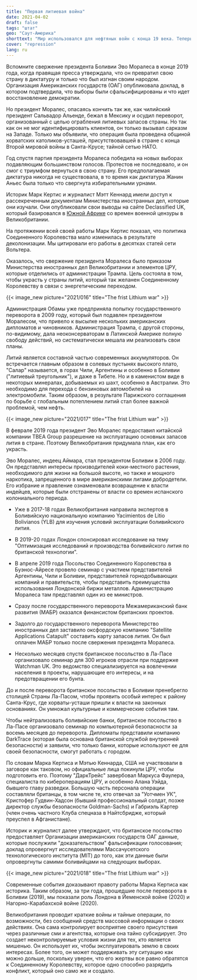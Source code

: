 ```yaml
---
title: "Первая литиевая война"
date: 2021-04-02
draft: false
tags: "штат"
geo: "Саут-Америка"
shorttext: "Мир использовался для нефтяных войн с конца 19 века. Теперь начинаются войны за другое сырье, чтобы Запад мог обезопасить свое собственное богатство."
cover: "repression"
lang: ru
---
```


Вспомните свержение президента Боливии Эво Моралеса в конце 2019 года, когда правящая пресса утверждала, что он превратил свою страну в диктатуру и только что был изгнан своим народом.  Организация Американских государств (ОАГ) опубликовала доклад, в котором подтвердила, что выборы были сфальсифицированы и что идет восстановление демократии.

Но президент Моралес, опасаясь кончить так же, как чилийский президент Сальвадор Альенде, бежал в Мексику и осудил переворот, организованный с целью ограбления литиевых запасов страны. Но так как он не мог идентифицировать клиентов, он только вызывал сарказм на Западе. Только мы объявили, что операция была проведена общиной хорватских католиков-усташей, присутствовавшей в стране с конца Второй мировой войны в Санта-Крусе; тайной сетью НАТО.

Год спустя партия президента Моралеса победила на новых выборах подавляющим большинством голосов. Протестов не последовало, и он смог с триумфом вернуться в свою страну. Его предполагаемая диктатура никогда не существовала, в то время как диктатура Жанин Аньес была только что свергнута избирательными урнами.

Историк Марк Кертис и журналист Мэтт Кеннард имели доступ к рассекреченным документам Министерства иностранных дел, которые они изучали. Они опубликовали свои выводы на сайте Declassified UK, который базировался в [Южной Африке](https://www.dailymaverick.co.za/article/2021-03-08-revealed-the-uk-supported-the-coup-in-bolivia-to-gain-access-to-its-white-gold/ "The UK supported the coup in Bolivia to gain access to its ‘white gold’") со времен военной цензуры в Великобритании.

На протяжении всей своей работы Марк Кертис показал, что политика Соединенного Королевства мало изменилась в результате деколонизации. Мы цитировали его работы в десятках статей сети Вольтера.

Оказалось, что свержение президента Моралеса было приказом Министерства иностранных дел Великобритании и элементов ЦРУ, которые отделились от администрации Трампа. Цель состояла в том, чтобы украсть у страны литий, который так желанен Соединенному Королевству в связи с энергетическим переходом.

{{< image_new picture="2021/016" title="The frist Lithium war" >}}

Администрация Обамы уже предприняла попытку государственного переворота в 2009 году, который был подавлен президентом Моралесом, что привело к высылке нескольких американских дипломатов и чиновников. Администрация Трампа, с другой стороны, по-видимому, дала неоконсерваторам в Латинской Америке полную свободу действий, но систематически мешала им реализовать свои планы.

Литий является составной частью современных аккумуляторов. Он встречается главным образом в солевых пустынях высокого плато, "Салар" называется, в горах Чили, Аргентины и особенно в Боливии ("литиевый треугольник"), и даже в Тибете. Но и в каменистом виде в некоторых минералах, добываемых из шахт, особенно в Австралии. Это необходимо для перехода с бензиновых автомобилей на электромобили. Таким образом, в результате Парижского соглашения по борьбе с глобальным потеплением литий стал более важной проблемой, чем нефть.

{{< image_new picture="2021/017" title="The frist Lithium war" >}}

В феврале 2019 года президент Эво Моралес предоставил китайской компании TBEA Group разрешение на эксплуатацию основных запасов лития в стране. Поэтому Великобритания придумала план, как его украсть.

Эво Моралес, индеец Аймара, стал президентом Боливии в 2006 году. Он представлял интересы производителей коки-местного растения, необходимого для жизни на большой высоте, но также и мощного наркотика, запрещенного в мире американскими лигами добродетели. Его избрание и правление ознаменовали возвращение к власти индейцев, которые были отстранены от власти со времен испанского колониального периода.

  - Уже в 2017-18 годах Великобритания направила экспертов в Боливийскую национальную компанию Yacimientos de Litio Bolivianos (YLB) для изучения условий эксплуатации боливийского лития.

  - В 2019-20 годах Лондон спонсировал исследование на тему "Оптимизация исследований и производства боливийского лития по британской технологии".

  - В апреле 2019 года Посольство Соединенного Королевства в Буэнос-Айресе провело семинар с участием представителей Аргентины, Чили и Боливии, представителей горнодобывающих компаний и правительств, чтобы представить преимущества использования Лондонской биржи металлов. Администрацию Моралеса там представлял один из ее министров.

  - Сразу после государственного переворота Межамериканский банк развития (МАБР) оказался финансистом британских проектов.

  - Задолго до государственного переворота Министерство иностранных дел заставило оксфордскую компанию "Satellite Applications Catapult" составить карту запасов лития. Он был оплачен МАБР только после свержения президента Моралеса.

  - Несколько месяцев спустя британское посольство в Ла-Пасе организовало семинар для 300 игроков отрасли при поддержке Watchman UK. Это ведомство специализируется на вовлечении населения в проекты, нарушающие его интересы, и на предотвращении его бунта.

До и после переворота британское посольство в Боливии пренебрегло столицей Страны Ла-Пасом, чтобы проявить особый интерес к району Санта-Крус, где хорваты-усташи пришли к власти на законных основаниях. Он умножал культурные и коммерческие события там.

Чтобы нейтрализовать боливийские банки, британское посольство в Ла-Пасе организовало семинар по компьютерной безопасности за восемь месяцев до переворота. Дипломаты представили компанию DarkTrace (которая была основана британской службой внутренней безопасности) и заявили, что только банки, которые используют ее для своей безопасности, смогут работать с городом.

По словам Марка Кертиса и Мэтью Кеннарда, США не участвовали в заговоре как таковом, но официальные лица покинули ЦРУ, чтобы подготовить его. Поэтому "ДаркТрейс" завербовал Маркуса Фаулера, специалиста по кибероперациям ЦРУ, и особенно Алана Уэйда, бывшего главу разведки. Большую часть персонала операции составляли британцы, в том числе те, кто отвечал за "Уотчмен УК", Кристофер Гудвин-Хадсон (бывший профессиональный солдат, позже директор службы безопасности Goldman-Sachs) и Габриэль Картер (член очень частного Клуба спецназа в Найтсбридже, который преуспел в Афганистане).

Историк и журналист далее утверждают, что британское посольство предоставляет Организации американских государств ОАГ данные, которые послужили "доказательством" фальсификации голосования; доклад опровергнут исследователями Массачусетского технологического института (MIT) до того, как эти данные были опровергнуты самими боливийцами на следующих выборах.

{{< image_new picture="2021/018" title="The frist Lithium war" >}}

Современные события доказывают правоту работы Марка Кертиса как историка. Таким образом, за три года, прошедшие после переворота в Боливии (2019), мы показали роль Лондона в Йеменской войне (2020) и Нагорно-Карабахской войне (2020).

Великобритания проводит краткие войны и тайные операции, по возможности, без сообщений средств массовой информации о своих действиях. Она сама контролирует восприятие своего присутствия через различные сми и агентства, которые она тайно субсидирует. Это создает неконтролируемые условия жизни для тех, кто является мишенью. Он использует их, чтобы эксплуатировать землю в своих интересах. Более того, он может поддерживать эту ситуацию как можно дольше, поскольку уверен, что его жертвы все равно обратятся к Соединенному Королевству, которое одно способно разрядить конфликт, который оно само же и создало.
